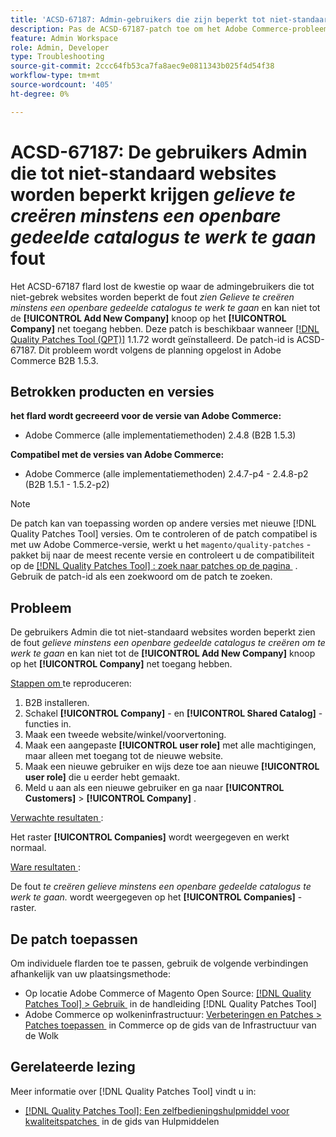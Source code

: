 ```yaml
---
title: 'ACSD-67187: Admin-gebruikers die zijn beperkt tot niet-standaard websites krijgen *Maak ten minste een openbare gedeelde catalogus om door te gaan* fout'
description: Pas de ACSD-67187-patch toe om het Adobe Commerce-probleem op te lossen waarbij beheerders die zijn beperkt tot websites die niet standaard zijn, de fout "Maak ten minste een openbare gedeelde catalogus om door te gaan" zien en u hebt geen toegang tot de knop "Nieuw bedrijf toevoegen" op het bedrijfsraster.
feature: Admin Workspace
role: Admin, Developer
type: Troubleshooting
source-git-commit: 2ccc64fb53ca7fa8aec9e0811343b025f4d54f38
workflow-type: tm+mt
source-wordcount: '405'
ht-degree: 0%

---
```



# ACSD-67187: De gebruikers Admin die tot niet-standaard websites worden beperkt krijgen *gelieve te creëren minstens een openbare gedeelde catalogus te werk te gaan* fout

Het ACSD-67187 flard lost de kwestie op waar de admingebruikers die tot niet-gebrek websites worden beperkt de fout *zien Gelieve te creëren minstens een openbare gedeelde catalogus te werk te gaan* en kan niet tot de **[!UICONTROL Add New Company]** knoop op het **[!UICONTROL Company]** net toegang hebben. Deze patch is beschikbaar wanneer [[!DNL Quality Patches Tool (QPT)]](/help/tools/quality-patches-tool/quality-patches-tool-to-self-serve-quality-patches.md) 1.1.72 wordt geïnstalleerd. De patch-id is ACSD-67187. Dit probleem wordt volgens de planning opgelost in Adobe Commerce B2B 1.5.3.

## Betrokken producten en versies

**het flard wordt gecreeerd voor de versie van Adobe Commerce:**

* Adobe Commerce (alle implementatiemethoden) 2.4.8 (B2B 1.5.3)

**Compatibel met de versies van Adobe Commerce:**

* Adobe Commerce (alle implementatiemethoden) 2.4.7-p4 - 2.4.8-p2 (B2B 1.5.1 - 1.5.2-p2)

>[!NOTE]
>
>De patch kan van toepassing worden op andere versies met nieuwe [!DNL Quality Patches Tool] versies. Om te controleren of de patch compatibel is met uw Adobe Commerce-versie, werkt u het `magento/quality-patches` -pakket bij naar de meest recente versie en controleert u de compatibiliteit op de [[!DNL Quality Patches Tool] : zoek naar patches op de pagina &#x200B;](https://experienceleague.adobe.com/tools/commerce-quality-patches/index.html) . Gebruik de patch-id als een zoekwoord om de patch te zoeken.

## Probleem

De gebruikers Admin die tot niet-standaard websites worden beperkt zien de fout *gelieve minstens een openbare gedeelde catalogus te creëren om te werk te gaan* en kan niet tot de **[!UICONTROL Add New Company]** knoop op het **[!UICONTROL Company]** net toegang hebben.

<u> Stappen om </u> te reproduceren:

1. B2B installeren.
1. Schakel **[!UICONTROL Company]** - en **[!UICONTROL Shared Catalog]** -functies in.
1. Maak een tweede website/winkel/voorvertoning.
1. Maak een aangepaste **[!UICONTROL user role]** met alle machtigingen, maar alleen met toegang tot de nieuwe website.
1. Maak een nieuwe gebruiker en wijs deze toe aan nieuwe **[!UICONTROL user role]** die u eerder hebt gemaakt.
1. Meld u aan als een nieuwe gebruiker en ga naar **[!UICONTROL Customers]** > **[!UICONTROL Company]** .

<u> Verwachte resultaten </u>:

Het raster **[!UICONTROL Companies]** wordt weergegeven en werkt normaal.

<u> Ware resultaten </u>:

De fout *te creëren gelieve minstens een openbare gedeelde catalogus te werk te gaan.* wordt weergegeven op het **[!UICONTROL Companies]** -raster.

## De patch toepassen

Om individuele flarden toe te passen, gebruik de volgende verbindingen afhankelijk van uw plaatsingsmethode:

* Op locatie Adobe Commerce of Magento Open Source: [[!DNL Quality Patches Tool] > Gebruik &#x200B;](/help/tools/quality-patches-tool/usage.md) in de handleiding [!DNL Quality Patches Tool]
* Adobe Commerce op wolkeninfrastructuur: [&#x200B; Verbeteringen en Patches > Patches toepassen &#x200B;](https://experienceleague.adobe.com/docs/commerce-cloud-service/user-guide/develop/upgrade/apply-patches.html) in Commerce op de gids van de Infrastructuur van de Wolk

## Gerelateerde lezing

Meer informatie over [!DNL Quality Patches Tool] vindt u in:

* [[!DNL Quality Patches Tool]: Een zelfbedieningshulpmiddel voor kwaliteitspatches &#x200B;](/help/tools/quality-patches-tool/quality-patches-tool-to-self-serve-quality-patches.md) in de gids van Hulpmiddelen
